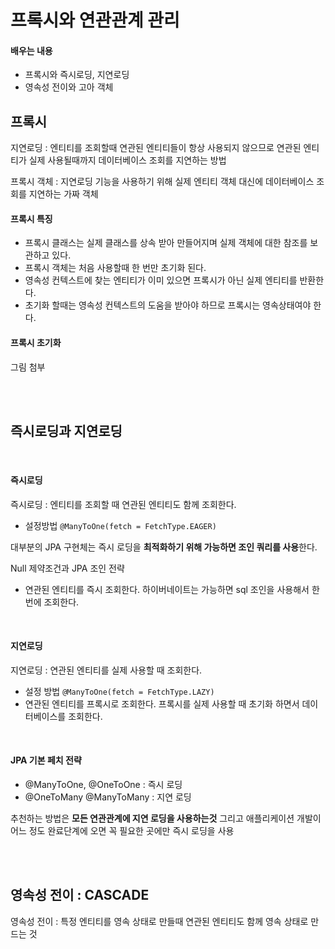 # 프록시와 연관관계 관리

#### 배우는 내용

- 프록시와 즉시로딩, 지연로딩
- 영속성 전이와 고아 객체



## 프록시

지연로딩 : 엔티티를 조회할때 연관된 엔티티들이 항상 사용되지 않으므로 연관된 엔티티가 실제 사용될때까지 데이터베이스 조회를 지연하는 방법

프록시 객체 : 지연로딩 기능을 사용하기 위해 실제 엔티티 객체 대신에 데이터베이스 조회를 지연하는 가짜 객체

#### 프록시 특징

- 프록시 클래스는 실제 클래스를 상속 받아 만들어지며 실제 객체에 대한 참조를 보관하고 있다.
- 프록시 객체는 처음 사용할때 한 번만 초기화 된다.
- 영속성 컨텍스트에 찾는 엔티티가 이미 있으면 프록시가 아닌 실제 엔티티를 반환한다.
- 초기화 할때는 영속성 컨텍스트의 도움을 받아야 하므로 프록시는 영속상태여야 한다.

#### 프록시 초기화

그림 첨부

<br/>

<br/>

## 즉시로딩과 지연로딩

<br/>

#### 즉시로딩

즉시로딩 : 엔티티를 조회할 때 연관된 엔티티도 함께 조회한다.

- 설정방법 `@ManyToOne(fetch = FetchType.EAGER)`

대부분의 JPA 구현체는 즉시 로딩을 **최적화하기 위해 가능하면 조인 쿼리를 사용**한다.

Null 제약조건과 JPA 조인 전략

- 연관된 엔티티를 즉시 조회한다. 하이버네이트는 가능하면 sql 조인을 사용해서 한번에 조회한다.

<br/>

#### 지연로딩

지연로딩 : 연관된 엔티티를 실제 사용할 때 조회한다.

- 설정 방법 `@ManyToOne(fetch = FetchType.LAZY)`
- 연관된 엔티티를 프록시로 조회한다. 프록시를 실제 사용할 때 초기화 하면서 데이터베이스를 조회한다.

<br/>

#### JPA 기본 페치 전략

- @ManyToOne, @OneToOne : 즉시 로딩
- @OneToMany @ManyToMany : 지연 로딩

추천하는 방법은 **모든 연관관계에 지연 로딩을 사용하는것** 그리고 애플리케이션 개발이 어느 정도 완료단계에 오면 꼭 필요한 곳에만 즉시 로딩을 사용

<br/>

<br/>

## 영속성 전이 : CASCADE

영속성 전이 : 특정 엔티티를 영속 상태로 만들때 연관된 엔티티도 함께 영속 상태로 만드는 것

